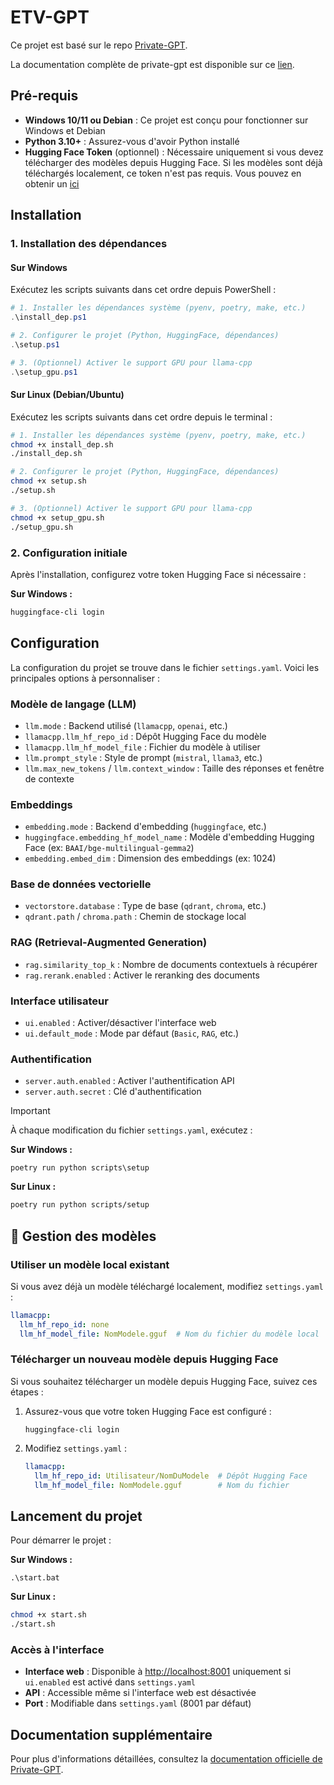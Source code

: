 # ETV-GPT

Ce projet est basé sur le repo [Private-GPT](https://github.com/zylon-ai/private-gpt).

La documentation complète de private-gpt est disponible sur ce [lien](https://docs.privategpt.dev/overview/welcome/introduction).

## Pré-requis

- **Windows 10/11 ou Debian** : Ce projet est conçu pour fonctionner sur Windows et Debian
- **Python 3.10+** : Assurez-vous d'avoir Python installé
- **Hugging Face Token** (optionnel) : Nécessaire uniquement si vous devez télécharger des modèles depuis Hugging Face. Si les modèles sont déjà téléchargés localement, ce token n'est pas requis. Vous pouvez en obtenir un [ici](https://huggingface.co/settings/tokens)

## Installation

### 1. Installation des dépendances

#### Sur Windows
Exécutez les scripts suivants dans cet ordre depuis PowerShell :

```powershell
# 1. Installer les dépendances système (pyenv, poetry, make, etc.)
.\install_dep.ps1

# 2. Configurer le projet (Python, HuggingFace, dépendances)
.\setup.ps1

# 3. (Optionnel) Activer le support GPU pour llama-cpp
.\setup_gpu.ps1
```

#### Sur Linux (Debian/Ubuntu)
Exécutez les scripts suivants dans cet ordre depuis le terminal :

```bash
# 1. Installer les dépendances système (pyenv, poetry, make, etc.)
chmod +x install_dep.sh
./install_dep.sh

# 2. Configurer le projet (Python, HuggingFace, dépendances)
chmod +x setup.sh
./setup.sh

# 3. (Optionnel) Activer le support GPU pour llama-cpp
chmod +x setup_gpu.sh
./setup_gpu.sh
```

### 2. Configuration initiale
Après l'installation, configurez votre token Hugging Face si nécessaire :

**Sur Windows :**
```bash
huggingface-cli login
```

## Configuration

La configuration du projet se trouve dans le fichier `settings.yaml`. Voici les principales options à personnaliser :

### Modèle de langage (LLM)
- `llm.mode` : Backend utilisé (`llamacpp`, `openai`, etc.)
- `llamacpp.llm_hf_repo_id` : Dépôt Hugging Face du modèle
- `llamacpp.llm_hf_model_file` : Fichier du modèle à utiliser
- `llm.prompt_style` : Style de prompt (`mistral`, `llama3`, etc.)
- `llm.max_new_tokens` / `llm.context_window` : Taille des réponses et fenêtre de contexte

### Embeddings
- `embedding.mode` : Backend d'embedding (`huggingface`, etc.)
- `huggingface.embedding_hf_model_name` : Modèle d'embedding Hugging Face (ex: `BAAI/bge-multilingual-gemma2`)
- `embedding.embed_dim` : Dimension des embeddings (ex: 1024)

### Base de données vectorielle
- `vectorstore.database` : Type de base (`qdrant`, `chroma`, etc.)
- `qdrant.path` / `chroma.path` : Chemin de stockage local

### RAG (Retrieval-Augmented Generation)
- `rag.similarity_top_k` : Nombre de documents contextuels à récupérer
- `rag.rerank.enabled` : Activer le reranking des documents

### Interface utilisateur
- `ui.enabled` : Activer/désactiver l'interface web
- `ui.default_mode` : Mode par défaut (`Basic`, `RAG`, etc.)

### Authentification
- `server.auth.enabled` : Activer l'authentification API
- `server.auth.secret` : Clé d'authentification

> [!IMPORTANT]
> À chaque modification du fichier `settings.yaml`, exécutez :
> 
> **Sur Windows :**
> ```batch
> poetry run python scripts\setup
> ```
> 
> **Sur Linux :**
> ```bash
> poetry run python scripts/setup
> ```

## 🔧 Gestion des modèles

### Utiliser un modèle local existant
Si vous avez déjà un modèle téléchargé localement, modifiez `settings.yaml` :

```yaml
llamacpp:
  llm_hf_repo_id: none
  llm_hf_model_file: NomModele.gguf  # Nom du fichier du modèle local
```

### Télécharger un nouveau modèle depuis Hugging Face
Si vous souhaitez télécharger un modèle depuis Hugging Face, suivez ces étapes :
1. Assurez-vous que votre token Hugging Face est configuré :
   ```batch
   huggingface-cli login
   ```

2. Modifiez `settings.yaml` :
   ```yaml
   llamacpp:
     llm_hf_repo_id: Utilisateur/NomDuModele  # Dépôt Hugging Face
     llm_hf_model_file: NomModele.gguf        # Nom du fichier
   ```

## Lancement du projet

Pour démarrer le projet :

**Sur Windows :**
```batch
.\start.bat
```

**Sur Linux :**
```bash
chmod +x start.sh
./start.sh
```

### Accès à l'interface
- **Interface web** : Disponible à [http://localhost:8001](http://localhost:8001) uniquement si `ui.enabled` est activé dans `settings.yaml`
- **API** : Accessible même si l'interface web est désactivée
- **Port** : Modifiable dans `settings.yaml` (8001 par défaut)

## Documentation supplémentaire

Pour plus d'informations détaillées, consultez la [documentation officielle de Private-GPT](https://docs.privategpt.dev/overview/welcome/introduction).